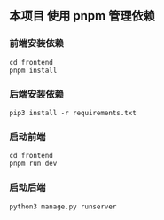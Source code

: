 ## 本项目 使用 pnpm 管理依赖

### 前端安装依赖
```shell
cd frontend
pnpm install
```
### 后端安装依赖
```shell
pip3 install -r requirements.txt
```

### 启动前端
```shell
cd frontend
pnpm run dev
```

### 启动后端
```shell
python3 manage.py runserver
```